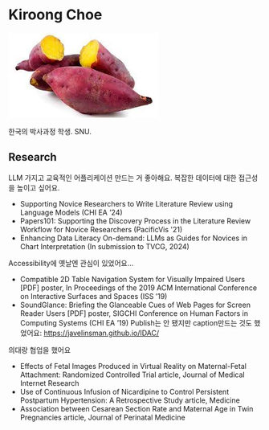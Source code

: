 # Kiroong Choe
![](/spt.jfif)

한국의 박사과정 학생. SNU.

## Research

LLM 가지고 교육적인 어플리케이션 만드는 거 좋아해요. 복잡한 데이터에 대한 접근성을 높이고 싶어요.
- Supporting Novice Researchers to Write Literature Review using Language Models (CHI EA ’24)
- Papers101: Supporting the Discovery Process in the Literature Review Workflow for Novice Researchers (PacificVis '21)
- Enhancing Data Literacy On-demand: LLMs as Guides for Novices in Chart Interpretation (In submission to TVCG, 2024)


Accessibility에 옛날엔 관심이 있었어요...
- Compatible 2D Table Navigation System for Visually Impaired Users [PDF] poster, In Proceedings of the 2019 ACM International Conference on Interactive Surfaces and Spaces (ISS ’19)
- SoundGlance: Briefing the Glanceable Cues of Web Pages for Screen Reader Users [PDF] poster, SIGCHI Conference on Human Factors in Computing Systems (CHI EA ’19)
Publish는 안 됐지만 caption만드는 것도 했었어요: https://javelinsman.github.io/IDAC/

의대랑 협업을 했어요
- Effects of Fetal Images Produced in Virtual Reality on Maternal-Fetal Attachment: Randomized Controlled Trial article, Journal of Medical Internet Research
- Use of Continuous Infusion of Nicardipine to Control Persistent Postpartum Hypertension: A Retrospective Study article, Medicine
- Association between Cesarean Section Rate and Maternal Age in Twin Pregnancies article, Journal of Perinatal Medicine

